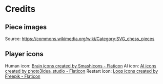 # Credits
## Piece images
Source: https://commons.wikimedia.org/wiki/Category:SVG_chess_pieces

## Player icons
Human icon: [Brain icons created by Smashicons - Flaticon](https://www.flaticon.com/free-icons/brain)
AI icon: [AI icons created by photo3idea_studio - Flaticon](https://www.flaticon.com/free-icons/ai)
Restart icon: [Loop icons created by Freepik - Flaticon](https://www.flaticon.com/free-icons/loop)
